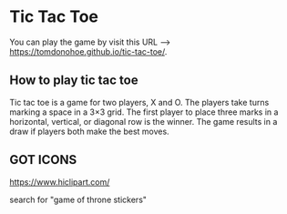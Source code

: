 # Tic Tac Toe

You can play the game by visit this URL --> https://tomdonohoe.github.io/tic-tac-toe/.

## How to play tic tac toe

 Tic tac toe is a game for two players, X and O. The players take turns marking a space in a 3×3 grid. The first player to place three marks in a horizontal, vertical, or diagonal row is the winner. The game results in a draw if players both make the best moves.


## GOT ICONS
https://www.hiclipart.com/

search for "game of throne stickers"